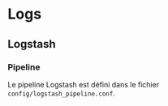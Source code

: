 # Logs

## Logstash

### Pipeline

Le pipeline Logstash est défini dans le fichier `config/logstash_pipeline.conf`.